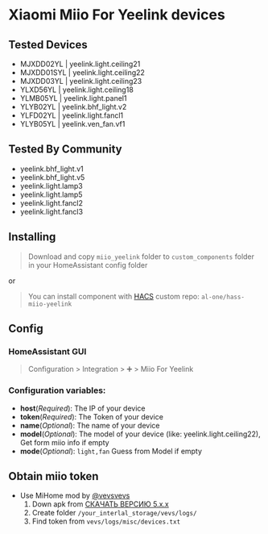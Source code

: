 # Xiaomi Miio For Yeelink devices

## Tested Devices

- MJXDD02YL | yeelink.light.ceiling21
- MJXDD01SYL | yeelink.light.ceiling22
- MJXDD03YL | yeelink.light.ceiling23
- YLXD56YL | yeelink.light.ceiling18
- YLMB05YL | yeelink.light.panel1
- YLYB02YL | yeelink.bhf_light.v2
- YLFD02YL | yeelink.light.fancl1
- YLYB05YL | yeelink.ven_fan.vf1

## Tested By Community
- yeelink.bhf_light.v1
- yeelink.bhf_light.v5
- yeelink.light.lamp3
- yeelink.light.lamp5
- yeelink.light.fancl2
- yeelink.light.fancl3


## Installing

> Download and copy `miio_yeelink` folder to `custom_components` folder in your HomeAssistant config folder

or

> You can install component with [HACS](https://hacs.xyz) custom repo: `al-one/hass-miio-yeelink`


## Config

### HomeAssistant GUI

> Configuration > Integration > ➕ > Miio For Yeelink

### Configuration variables:

- **host**(*Required*): The IP of your device
- **token**(*Required*): The Token of your device
- **name**(*Optional*): The name of your device
- **model**(*Optional*): The model of your device (like: yeelink.light.ceiling22), Get form miio info if empty
- **mode**(*Optional*): `light,fan` Guess from Model if empty


## Obtain miio token

- Use MiHome mod by [@vevsvevs](https://github.com/custom-components/ble_monitor/issues/7#issuecomment-595874419)
  1. Down apk from [СКАЧАТЬ ВЕРСИЮ 5.x.x](https://www.kapiba.ru/2017/11/mi-home.html)
  2. Create folder `/your_interlal_storage/vevs/logs/`
  3. Find token from `vevs/logs/misc/devices.txt`
